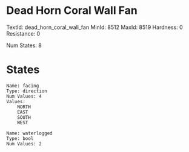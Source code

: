 # Dead Horn Coral Wall Fan
TextId: dead_horn_coral_wall_fan
MinId: 8512
MaxId: 8519
Hardness: 0
Resistance: 0

Num States: 8
# States
```
Name: facing
Type: direction
Num Values: 4
Values:
    NORTH
    EAST
    SOUTH
    WEST

Name: waterlogged
Type: bool
Num Values: 2
```